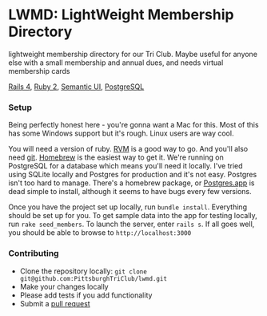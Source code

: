 LWMD: LightWeight Membership Directory
====

lightweight membership directory for our Tri Club. Maybe useful for anyone else with a small membership and annual dues, and needs virtual membership cards

[Rails 4](http://rubyonrails.org/), [Ruby 2](https://www.ruby-lang.org/en/),
[Semantic UI](http://semantic-ui.com/), [PostgreSQL](http://www.postgresql.org/)

### Setup
Being perfectly honest here - you're gonna want a Mac for this. Most of this
has some Windows support but it's rough. Linux users are way cool.

You will need a version of ruby. [RVM](http://rvm.io/) is a good way to go.
And you'll also need [git](http://git-scm.com/). [Homebrew](http://brew.sh/) is the easiest way to get it.
We're running on PostgreSQL for a database which means you'll need it locally.
I've tried using SQLite locally and Postgres for production and it's not easy.
Postgres isn't too hard to manage. There's a homebrew package, or [Postgres.app](http://postgresapp.com/)
is dead simple to install, although it seems to have bugs every few versions.

Once you have the project set up locally, run `bundle install`. Everything
should be set up for you. To get sample data into the app for testing locally,
run `rake seed_members`. To launch the server, enter `rails s`. If all goes
well, you should be able to browse to `http://localhost:3000`

### Contributing
* Clone the repository locally: `git clone git@github.com:PittsburghTriClub/lwmd.git`
* Make your changes locally
* Please add tests if you add functionality
* Submit a [pull request](https://github.com/PittsburghTriClub/lwmd/pulls)
